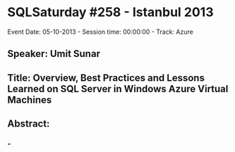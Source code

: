 # SQLSaturday #258 - Istanbul 2013
Event Date: 05-10-2013 - Session time: 00:00:00 - Track: Azure
## Speaker: Umit Sunar
## Title: Overview, Best Practices and Lessons Learned on SQL Server in Windows Azure Virtual Machines
## Abstract:
### -
